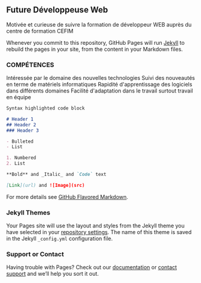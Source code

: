## Future Développeuse Web

Motivée et curieuse de suivre la formation de développeur WEB auprès du centre de formation CEFIM

Whenever you commit to this repository, GitHub Pages will run [Jekyll](https://jekyllrb.com/) to rebuild the pages in your site, from the content in your Markdown files.

### COMPÉTENCES

Intéressée par le domaine des nouvelles technologies
Suivi des nouveautés en terme de matériels informatiques
Rapidité d'apprentissage des logiciels dans différents domaines
Facilité d'adaptation dans le travail surtout travail en équipe

```markdown
Syntax highlighted code block

# Header 1
## Header 2
### Header 3

- Bulleted
- List

1. Numbered
2. List

**Bold** and _Italic_ and `Code` text

[Link](url) and ![Image](src)
```

For more details see [GitHub Flavored Markdown](https://guides.github.com/features/mastering-markdown/).

### Jekyll Themes

Your Pages site will use the layout and styles from the Jekyll theme you have selected in your [repository settings](https://github.com/Myprojets2018/curriculum-Vitae/settings). The name of this theme is saved in the Jekyll `_config.yml` configuration file.

### Support or Contact

Having trouble with Pages? Check out our [documentation](https://help.github.com/categories/github-pages-basics/) or [contact support](https://github.com/contact) and we’ll help you sort it out.
